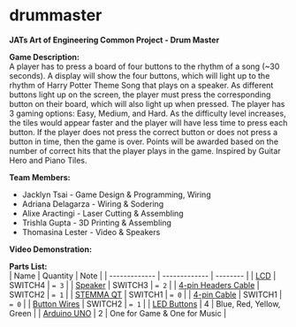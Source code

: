# drummaster
**JATs Art of Engineering Common Project - Drum Master**
    
**Game Description:**     
A player has to press a board of four buttons to the rhythm of a song (~30 seconds). A display will show the four buttons, which will light up to the rhythm of Harry Potter Theme Song that plays on a speaker. As different buttons light up on the screen, the player must press the corresponding button on their board, which will also light up when pressed. The player has 3 gaming options: Easy, Medium, and Hard. As the difficulty level increases, the tiles would appear faster and the player will have less time to press each button. If the player does not press the correct button or does not press a button in time, then the game is over. Points will be awarded based on the number of correct hits that the player plays in the game. Inspired by Guitar Hero and Piano Tiles.   

**Team Members:**   
* Jacklyn Tsai - Game Design & Programming, Wiring   
* Adriana Delagarza - Wiring & Sodering   
* Alixe Aractingi - Laser Cutting & Assembling   
* Trishla Gupta - 3D Printing & Assembling   
* Thomasina Lester - Video & Speakers      
    
**Video Demonstration:**  

**Parts List:**  
|     Name     | Quantity   |   Note  |
| ------------- | ------------- | --------    |
| [LCD](https://www.adafruit.com/product/181)         | SWITCH4       | `= 3`       |
| [Speaker](https://www.adafruit.com/product/1669)      | SWITCH3       | `= 2`       |
| [4-pin Headers Cable](https://www.adafruit.com/product/4209)       | SWITCH2       | `= 1`       |
| [STEMMA QT](https://www.adafruit.com/product/5296)        | SWITCH1       | `= 0`       |
| [4-pin Cable](https://www.adafruit.com/product/4210)        | SWITCH1       | `= 0`       |
| [Button Wires](https://www.adafruit.com/product/1152)       | SWITCH2       | `= 1`       |
| [LED Buttons](https://www.adafruit.com/product/3490)        | 4      | Blue, Red, Yellow, Green      |
| [Arduino UNO](https://www.adafruit.com/product/4806)        | 2      | One for Game & One for Music      |

